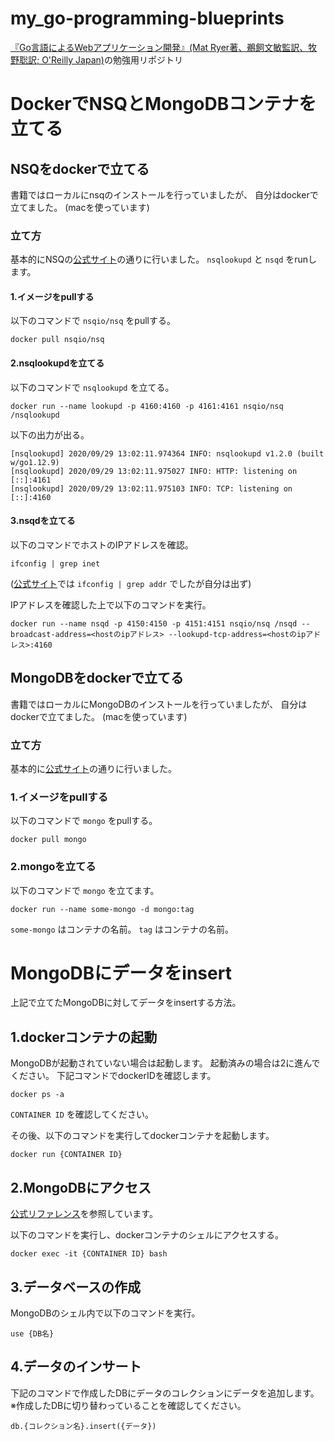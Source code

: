 # my_go-programming-blueprints
[『Go言語によるWebアプリケーション開発』(Mat Ryer著、鵜飼文敏監訳、牧野聡訳; O'Reilly Japan)](https://github.com/oreilly-japan/go-programming-blueprints)の勉強用リポジトリ


# DockerでNSQとMongoDBコンテナを立てる
## NSQをdockerで立てる
書籍ではローカルにnsqのインストールを行っていましたが、
自分はdockerで立てました。
(macを使っています)

### 立て方
基本的にNSQの[公式サイト](https://nsq.io/deployment/docker.html)の通りに行いました。
`nsqlookupd` と `nsqd` をrunします。
#### 1.イメージをpullする
以下のコマンドで `nsqio/nsq` をpullする。

```
docker pull nsqio/nsq
```

#### 2.nsqlookupdを立てる
以下のコマンドで `nsqlookupd` を立てる。

```
docker run --name lookupd -p 4160:4160 -p 4161:4161 nsqio/nsq /nsqlookupd
```

以下の出力が出る。

```
[nsqlookupd] 2020/09/29 13:02:11.974364 INFO: nsqlookupd v1.2.0 (built w/go1.12.9)
[nsqlookupd] 2020/09/29 13:02:11.975027 INFO: HTTP: listening on [::]:4161
[nsqlookupd] 2020/09/29 13:02:11.975103 INFO: TCP: listening on [::]:4160
```

#### 3.nsqdを立てる
以下のコマンドでホストのIPアドレスを確認。

```
ifconfig | grep inet
```

([公式サイト](https://nsq.io/deployment/docker.html#run-nsqd)では `ifconfig | grep addr` でしたが自分は出ず)

IPアドレスを確認した上で以下のコマンドを実行。

```
docker run --name nsqd -p 4150:4150 -p 4151:4151 nsqio/nsq /nsqd --broadcast-address=<hostのipアドレス> --lookupd-tcp-address=<hostのipアドレス>:4160
```

## MongoDBをdockerで立てる
書籍ではローカルにMongoDBのインストールを行っていましたが、
自分はdockerで立てました。
(macを使っています)

### 立て方
基本的に[公式サイト](https://hub.docker.com/_/mongo)の通りに行いました。

### 1.イメージをpullする
以下のコマンドで `mongo` をpullする。

```
docker pull mongo
```

### 2.mongoを立てる
以下のコマンドで `mongo` を立てます。

```
docker run --name some-mongo -d mongo:tag
```

`some-mongo` はコンテナの名前。
`tag` はコンテナの名前。

# MongoDBにデータをinsert
上記で立てたMongoDBに対してデータをinsertする方法。

## 1.dockerコンテナの起動
MongoDBが起動されていない場合は起動します。
起動済みの場合は2に進んでください。
下記コマンドでdockerIDを確認します。

```
docker ps -a
```

`CONTAINER ID` を確認してください。

その後、以下のコマンドを実行してdockerコンテナを起動します。

```
docker run {CONTAINER ID}
```

## 2.MongoDBにアクセス
[公式リファレンス](https://hub.docker.com/_/mongo)を参照しています。

以下のコマンドを実行し、dockerコンテナのシェルにアクセスする。

```
docker exec -it {CONTAINER ID} bash
```

## 3.データベースの作成
MongoDBのシェル内で以下のコマンドを実行。

```
use {DB名}
```

## 4.データのインサート
下記のコマンドで作成したDBにデータのコレクションにデータを追加します。
※作成したDBに切り替わっていることを確認してください。

```
db.{コレクション名}.insert({データ})
```
